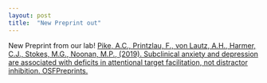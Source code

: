 ```yaml
---
layout: post
title:  "New Preprint out"
---
```


New Preprint from our lab! <a href="https://doi.org/10.31219/osf.io/n96s3" target="_blank"> Pike, A.C., Printzlau, F., von Lautz, A.H., Harmer, C.J., Stokes, M.G., Noonan, M.P., (2019).  Subclinical anxiety and depression are associated with deficits in attentional target facilitation, not distractor inhibition. OSFPreprints. </a>
